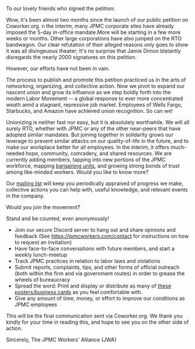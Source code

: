 To our lovely friends who signed the petition:

Wow, it's been almost two months since the launch of our public petition on Coworker.org. 
n the interim, many JPMC corporate sites have already imposed the 5-day in-office mandate.More will be starting in a few more weeks or months. Other large corporations have also jumped on the RTO bandwagon.
Our clear refutation of their alleged reasons only goes to show it was all disingeuous theater; It's no surprise that Jamie Dimon blatantly disregards the nearly 2000 signatures on this petition. 

However, our efforts have not been in vain.

The process to publish and promote this petition practiced us in the arts of networking, organizing, and collective action. Now we pivot to expand our nascent union and grow its influence as we step boldly
forth into the modern Labor Movement -- a global response to ever more concentrated weath amid a stagnant, repressive job market. Employees of Wells Fargo, Starbucks, and Amazon have achieved union recognition.
So can we!

Unionizing is neither fast nor easy, but it is absolutely worthwhile. We will all surely RTO, whether with JPMC or any of the other near-peers that have adopted similar mandates.
But joining together in solidarity grows our leverage to prevent similar attacks on our quality-of-life in the future, and to make our workplace better for all employees.
In the interim, it offers much-needed hope, community, comradery, and shared resources. We are currently adding members, tapping into new portions of the JPMC workforce,
mapping [bargaining units](https://en.wikipedia.org/wiki/Bargaining_unit), and growing strong bonds of trust among like-minded workers.
Would you like to know more?

Our [mailing list](https://actionnetwork.org/forms/jpmcworkers-signup) will keep you periodically appraised of progress we make, collective actions you can help with, useful knowledge, and relevant events in the company.

Would you join the movement?

Stand and be counted, even anonymously!
* Join our secure Discord server to hang out and share opinions and feedback (See https://jpmcworkers.com/contact for instructions on how to request an invitation)
* Have face-to-face conversations with future members, and start a weekly lunch-meetup
* Track JPMC practices in relation to labor laws and violations
* Submit reports, complaints, tips, and other forms of official outreach (both within the firm and via government routes) in order to grease the wheels of bureaucracy
* Spread the word: Print and display or distribute as many of [these posters/business cards](jpmcWorkers.github.io/tree/main/docs/img/posters) as you feel comfortable with. 
* Give any amount of time, money, or effort to improve our conditions as JPMC employees

This will be the final communication sent via Coworker.org. We thank you kindly for your time in reading this, and hope to see you on the other side of action.

Sincerely,
The JPMC Workers' Alliance (JWA)
